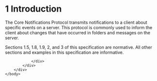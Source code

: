 <html dir="LTR" xmlns:mshelp="http://msdn.microsoft.com/mshelp" xmlns:ddue="http://ddue.schemas.microsoft.com/authoring/2003/5" xmlns:xlink="http://www.w3.org/1999/xlink" xmlns:tool="http://www.microsoft.com/tooltip">
    <head>
        <meta http-equiv="Content-Type" content="text/html; CHARSET=utf-8"></meta>
        <meta name="save" content="history"></meta>
        <title>1 Introduction</title>
        <xml>
            <mshelp:toctitle title="1 Introduction"></mshelp:toctitle>
            <mshelp:rltitle title="[MS-OXCNOTIF]: Introduction"></mshelp:rltitle>
            <mshelp:keyword index="A" term="42f21b1f-092a-411c-a1f8-d06edea46dd9"></mshelp:keyword>
            <mshelp:attr name="DCSext.ContentType" value="open specification"></mshelp:attr>
            <mshelp:attr name="AssetID" value="42f21b1f-092a-411c-a1f8-d06edea46dd9"></mshelp:attr>
            <mshelp:attr name="TopicType" value="kbRef"></mshelp:attr>
            <mshelp:attr name="DCSext.Title" value="[MS-OXCNOTIF]: Introduction" />
        </xml>
    </head>
    <body>
        <div id="header">
            <h1 class="heading">1 Introduction</h1>
        </div>
        <div id="mainSection">
            <div id="mainBody">
                <div id="allHistory" class="saveHistory"></div>
                <div id="sectionSection0" class="section" name="collapseableSection">
                    

<p>The Core Notifications Protocol transmits notifications to a
client about specific events on a server. This protocol is commonly used to
inform the client about changes that have occurred in folders and messages on
the server.</p>

<p>Sections 1.5, 1.8, 1.9, 2, and 3 of this specification are
normative. All other sections and examples in this specification are
informative.</p>


                </div>
            </div>
        </div>
    </body>
</html>